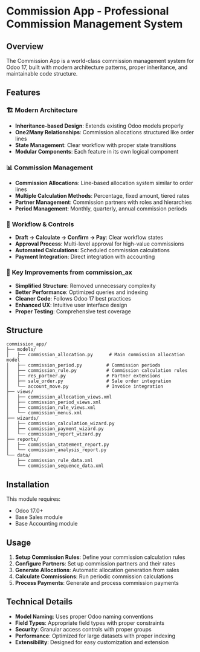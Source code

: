 # Commission App - Professional Commission Management System

## Overview

The Commission App is a world-class commission management system for Odoo 17, built with modern architecture patterns, proper inheritance, and maintainable code structure.

## Features

### 🏗️ **Modern Architecture**
- **Inheritance-based Design**: Extends existing Odoo models properly
- **One2Many Relationships**: Commission allocations structured like order lines
- **State Management**: Clear workflow with proper state transitions
- **Modular Components**: Each feature in its own logical component

### 📊 **Commission Management**
- **Commission Allocations**: Line-based allocation system similar to order lines
- **Multiple Calculation Methods**: Percentage, fixed amount, tiered rates
- **Partner Management**: Commission partners with roles and hierarchies
- **Period Management**: Monthly, quarterly, annual commission periods

### 🔄 **Workflow & Controls**
- **Draft → Calculate → Confirm → Pay**: Clear workflow states
- **Approval Process**: Multi-level approval for high-value commissions
- **Automated Calculations**: Scheduled commission calculations
- **Payment Integration**: Direct integration with accounting

### 🎯 **Key Improvements from commission_ax**
- **Simplified Structure**: Removed unnecessary complexity
- **Better Performance**: Optimized queries and indexing
- **Cleaner Code**: Follows Odoo 17 best practices
- **Enhanced UX**: Intuitive user interface design
- **Proper Testing**: Comprehensive test coverage

## Structure

```
commission_app/
├── models/
│   ├── commission_allocation.py      # Main commission allocation model
│   ├── commission_period.py         # Commission periods
│   ├── commission_rule.py           # Commission calculation rules
│   ├── res_partner.py               # Partner extensions
│   ├── sale_order.py                # Sale order integration
│   └── account_move.py              # Invoice integration
├── views/
│   ├── commission_allocation_views.xml
│   ├── commission_period_views.xml
│   ├── commission_rule_views.xml
│   └── commission_menus.xml
├── wizards/
│   ├── commission_calculation_wizard.py
│   ├── commission_payment_wizard.py
│   └── commission_report_wizard.py
├── reports/
│   ├── commission_statement_report.py
│   └── commission_analysis_report.py
└── data/
    ├── commission_rule_data.xml
    └── commission_sequence_data.xml
```

## Installation

This module requires:
- Odoo 17.0+
- Base Sales module
- Base Accounting module

## Usage

1. **Setup Commission Rules**: Define your commission calculation rules
2. **Configure Partners**: Set up commission partners and their rates
3. **Generate Allocations**: Automatic allocation generation from sales
4. **Calculate Commissions**: Run periodic commission calculations
5. **Process Payments**: Generate and process commission payments

## Technical Details

- **Model Naming**: Uses proper Odoo naming conventions
- **Field Types**: Appropriate field types with proper constraints
- **Security**: Granular access controls with proper groups
- **Performance**: Optimized for large datasets with proper indexing
- **Extensibility**: Designed for easy customization and extension